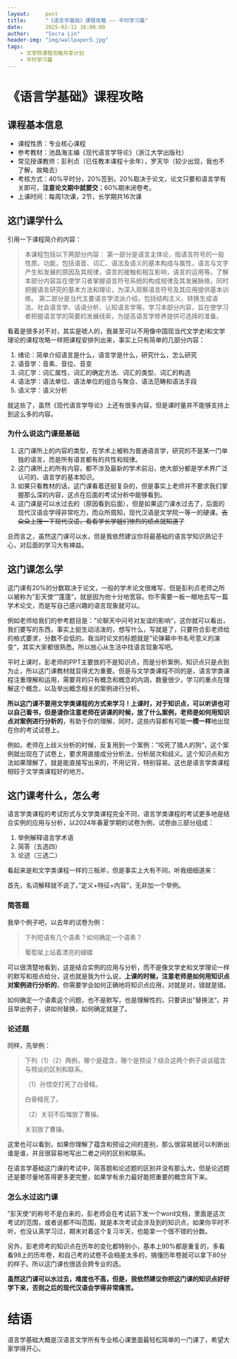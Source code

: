 ```yaml
---
layout:     post
title:      "《语言学基础》课程攻略 —— 平时学习篇"
date:       2025-02-12 16:00:00
author:     "Socra Lin"
header-img: "img/wallpaper5.jpg"
tags:
    - 文学院课程攻略共享计划
    - 平时学习篇
---
```


# 《语言学基础》课程攻略

## 课程基本信息

* 课程性质：专业核心课程
* 参考教材：池昌海主编《现代语言学导论》（浙江大学出版社）
* 常见授课教师：彭利贞（已任教本课程十余年），罗天华（较少出现，我也不了解，故略去）
* 考核方式：40%平时分，20%签到，20%取决于论文，论文只要和语言学有关即可，**注意论文期中就要交**；60%期末闭卷考。
* 上课时间：每周1次课，2节，长学期共16次课



## 这门课学什么

引用一下课程简介的内容：

> 本课程包括以下两部分内容：       第一部分是语言主体论，指语言符号的一般性质、功能，包括语音、词汇、语法及语义的基本构成与属性，语言与文字产生和发展的原因及其规律，语言的接触和相互影响，语言的运用等。了解本部分内容旨在使学习者掌握语言符号系统的构成规律及其发展脉络，同时把握语言研究的基本方法和理论，为深入观察语言符号及其应用提供基本训练。        第二部分是当代主要语言学流派介绍，包括结构主义、转换生成语法、社会语言学、话语分析、认知语言学等。学习本部分内容，旨在使学习者把握语言学的简要的发展线索，为提高语言学修养提供可选择的准备。

看着是很多对不对，其实是唬人的，我甚至可以不用像中国现当代文学史I和文学理论的课程攻略一样把课程安排列出来，事实上只有简单的几部分内容：

1. 绪论：简单介绍语言是什么，语言学是什么，研究什么，怎么研究
2. 语音学：音素、音位、音变
3. 词汇学：词汇属性、词汇的确定方法、词汇的类型、词汇的构造
4. 语法学：语法单位、语法单位的组合与聚合、语法范畴和语法手段
5. 语义学：语义分析

就这些了，虽然《现代语言学导论》上还有很多内容，但是课时量并不能够支持上到这么多的内容。



### 为什么说这门课是基础

1. 这门课所上的内容的类型，在学术上被称为普通语言学，研究的不是某一门单独的语言，而是所有语言都有的共性和规律。
2. 这门课所上的所有内容，都不涉及最新的学术前沿，绝大部分都是学术界广泛认可的、语言学的基本知识。
3. 如果只看教材的话，这门课看着还挺复杂的，但是事实上老师并不要求我们掌握那么深的内容，这点在后面的考试分析中能够看到。
4. 这门课是可以水过去的（原因看到后面），但是如果这门课水过去了，后面的现代汉语会学得非常吃力，而众所周知，现代汉语是文学院一等一的硬课。~~去朵朵上搜一下现代汉语，看看学长学姐们惨烈的绩点就知道了~~

总而言之，虽然这门课可以水，但是我依然建议你将最基础的语言学知识熟记于心，对后面的学习大有裨益。



## 这门课怎么学

这门课有20%的分数取决于论文，一般的学术论文很难写，但是彭利贞老师之所以被称为”彭天使“”蓬蓬“，就是因为他十分地宽容。你不需要一板一眼地去写一篇学术论文，而是写自己感兴趣的语言现象就可以。

例如老师给我们的参考题目是：”论聊天中问号对友谊的影响“，这你就可以看出，我们要写的东西，事实上挺生动活泼的，想写什么，写就是了，只要符合彭老师给的格式要求，分数不会低的。我当时论文的标题就是”论弹幕中书名号意义的演变“，其实大家都很熟悉。所以放心从生活中找语言现象写吧。



平时上课时，彭老师的PPT主要放的不是知识点，而是分析案例，知识点只是点到为止，所以这门课教材就显得尤为重要。但是与文学类课程不同的是，语言学类课程注重理解和运用，需要背的只有概念和概念的内涵，数量很少，学习的重点在理解这个概念，以及举出概念相关的案例进行分析。

**所以这门课不要用文学类课程的方式来学习！**上课时，对于知识点，可以听讲也可以自己看书，但是请你**注意老师在讲课的时候，放了什么案例，老师是如何用知识点对案例进行分析的**，有助于你的理解，同时，这些内容都有可能**一模一样**地出现在你的考试试卷上。

例如，老师在上歧义分析的时候，反复用到一个案例：”咬死了猎人的狗“，这个案例就出现在了试卷上，要求用直接成分分析法，分析层次和歧义。这个知识点和方法如果理解了，就是能直接写出来的，不用记背，特别容易。这也是语言学类课程相较于文学类课程好的地方。



## 这门课考什么，怎么考

语言学类课程的考试形式与文学类课程完全不同，语言学类课程的考试更多地是结合实例的应用与分析，以2024年春夏学期的试卷为例，试卷由三部分组成：

1. 举例解释语言学术语
2. 简答（五选四）
3. 论述（三选二）

看起来是和文学类课程一样的三板斧，但是事实上大有不同，听我细细道来：

首先，名词解释就不说了，”定义+特征+内容“，无非加一个举例。



 ### 简答题

我举个例子吧，以去年的试卷为例：

> 下列短语有几个语素？如何确定一个语素？
>
>  葡萄架上站着漂亮的蝴蝶

可以很清楚地看到，这是结合实例的应用与分析，而不是像文学史和文学理论一样的默写和按点给分，这也就是我为什么说，**上课的时候，注意老师是如何用知识点对案例进行分析的**，你需要学会如何正确地将知识点应用，对就是对，错就是错。

如何确定一个语素这个问题，也不是默写，也是理解性的，只要讲出”替换法“，并且举出例子，讲如何替换，如何确定就是了。



### 论述题

同样，先举例：

> 下列（1）（2）两例，哪个是蕴含，哪个是预设？结合这两个例子谈谈蕴含与预设的区别和联系。
>
> （1）孙悟空打死了白骨精。
>
>  白骨精死了。
>
>  （2）关羽不后悔放了曹操。
>
>  关羽放了曹操。

这里也可以看到，如果你理解了蕴含和预设之间的差别，那么很容易就可以判断出谁是谁，并且很容易地写出二者之间的区别和联系。

在语言学基础这门课的考试中，简答题和论述题的区别并没有那么大，但是论述题还是要尽量地答得更多更完整，如果学有余力最好能把重要的概念背下来。



### 怎么水过这门课

”彭天使“的称号不是白来的，彭老师会在考试前下发一个word文档，里面是这次考试的范围，或者说都不叫范围，就是本次考试会涉及到的知识点，如果你平时不听，也没认真学习过，期末对着这个复习半天，也能拿一个很不错的分数。

另外，彭老师考的知识点在历年的变化都特别小，基本上90%都是重复的，多看看98上的历年卷，和自己考的试卷不会相差太多的，搞懂历年卷就可以拿下80分的样子。所以这门课也很适合跨专业的选。

**虽然这门课可以水过去，难度也不高，但是，我依然建议你把这门课的知识点好好学下来，否则之后的现代汉语会学得非常痛苦。**



# 结语

语言学基础大概是汉语言文学所有专业核心课里面最轻松简单的一门课了，希望大家学得开心。
